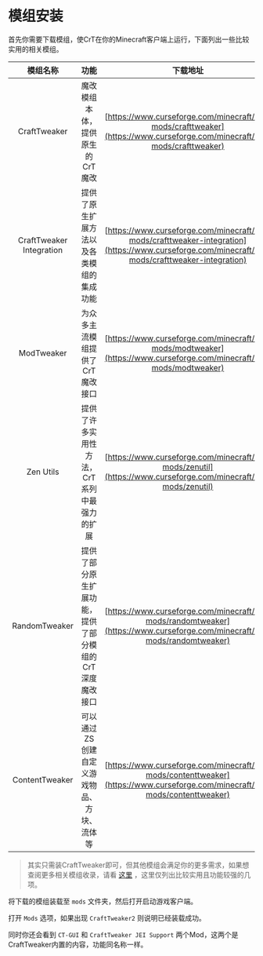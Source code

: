 # 模组安装

首先你需要下载模组，使CrT在你的Minecraft客户端上运行，下面列出一些比较实用的相关模组。

|         模组名称         |                          功能                           |                           下载地址                           |
| :----------------------: | :-----------------------------------------------------: | :----------------------------------------------------------: |
|       CraftTweaker       |             魔改模组本体，提供原生的CrT魔改             | [https://www.curseforge.com/minecraft/mc-mods/crafttweaker](https://www.curseforge.com/minecraft/mc-mods/crafttweaker) |
| CraftTweaker Integration |        提供了原生扩展方法以及各类模组的集成功能         | [https://www.curseforge.com/minecraft/mc-mods/crafttweaker-integration](https://www.curseforge.com/minecraft/mc-mods/crafttweaker-integration) |
|        ModTweaker        |             为众多主流模组提供了CrT魔改接口             | [https://www.curseforge.com/minecraft/mc-mods/modtweaker](https://www.curseforge.com/minecraft/mc-mods/modtweaker) |
|        Zen Utils         |       提供了许多实用性方法，CrT系列中最强力的扩展       | [https://www.curseforge.com/minecraft/mc-mods/zenutil](https://www.curseforge.com/minecraft/mc-mods/zenutil) |
|      RandomTweaker       | 提供了部分原生扩展功能，提供了部分模组的CrT深度魔改接口 | [https://www.curseforge.com/minecraft/mc-mods/randomtweaker](https://www.curseforge.com/minecraft/mc-mods/randomtweaker) |
|      ContentTweaker      |       可以通过ZS创建自定义游戏物品、方块、流体等        | [https://www.curseforge.com/minecraft/mc-mods/contenttweaker](https://www.curseforge.com/minecraft/mc-mods/contenttweaker) |

> 其实只需装CraftTweaker即可，但其他模组会满足你的更多需求，如果想查阅更多相关模组收录，请看 [这里](https://www.mcbbs.net/thread-1309996-1-1.html) ，这里仅列出比较实用且功能较强的几项。

将下载的模组装载至 `mods` 文件夹，然后打开启动游戏客户端。

打开 `Mods` 选项，如果出现 `CraftTweaker2` 则说明已经装载成功。

同时你还会看到 `CT-GUI` 和 `CraftTweaker JEI Support` 两个Mod，这两个是CraftTweaker内置的内容，功能同名称一样。
